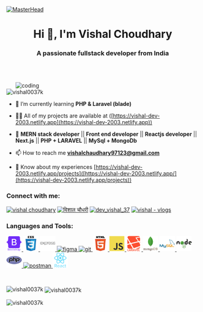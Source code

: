 [![MasterHead](https://www.synergisticit.com/wp-content/uploads/2021/08/Phoenix-Banner-Image.jpg)](https://vishal-dev-2003.netlify.app/)

<h1 align="center">Hi 👋, I'm Vishal Choudhary</h1>
<h3 align="center">A passionate fullstack developer from India</h3>

<img style="margin: 50px 80px 0px 0px;" align="right" width="400" alt="coding" src="https://webixnet.com/wp-content/uploads/2022/09/97639-coding.gif">

<p align="left"> <img src="https://komarev.com/ghpvc/?username=vishal0037k&label=Profile%20views&color=0e75b6&style=flat" alt="vishal0037k" /> </p>

- 🌱 I’m currently learning **PHP & Laravel (blade)**

- 👨‍💻 All of my projects are available at ([https://vishal-dev-2003.netlify.app](https://vishal-dev-2003.netlify.app))

- 💬 **MERN stack developer** ||  **Front end developer** ||  **Reactjs developer** ||  **Next.js** ||  **PHP + LARAVEL** ||  **MySql + MongoDb**

- 📫 How to reach me **vishalchaudhary97123@gmail.com**

- 📄 Know about my experiences [https://vishal-dev-2003.netlify.app/projects]([https://vishal-dev-2003.netlify.app/](https://vishal-dev-2003.netlify.app/projects))

<h3 align="left">Connect with me:</h3>
<p align="left">
<a href="https://linkedin.com/in/vishal choudhary" target="blank"><img align="center" src="https://raw.githubusercontent.com/rahuldkjain/github-profile-readme-generator/master/src/images/icons/Social/linked-in-alt.svg" alt="vishal choudhary" height="30" width="40" /></a>
<a href="https://fb.com/विशाल चौधरी" target="blank"><img align="center" src="https://raw.githubusercontent.com/rahuldkjain/github-profile-readme-generator/master/src/images/icons/Social/facebook.svg" alt="विशाल चौधरी" height="30" width="40" /></a>
<a href="https://instagram.com/dev_vishal_37" target="blank"><img align="center" src="https://raw.githubusercontent.com/rahuldkjain/github-profile-readme-generator/master/src/images/icons/Social/instagram.svg" alt="dev_vishal_37" height="30" width="40" /></a>
<a href="https://www.youtube.com/c/vishal - vlogs" target="blank"><img align="center" src="https://raw.githubusercontent.com/rahuldkjain/github-profile-readme-generator/master/src/images/icons/Social/youtube.svg" alt="vishal - vlogs" height="30" width="40" /></a>
</p>

<h3 align="left">Languages and Tools:</h3>
<p align="left"> <a href="https://getbootstrap.com" target="_blank" rel="noreferrer"> <img src="https://raw.githubusercontent.com/devicons/devicon/master/icons/bootstrap/bootstrap-plain-wordmark.svg" alt="bootstrap" width="40" height="40"/> </a> <a href="https://www.w3schools.com/css/" target="_blank" rel="noreferrer"> <img src="https://raw.githubusercontent.com/devicons/devicon/master/icons/css3/css3-original-wordmark.svg" alt="css3" width="40" height="40"/> </a> <a href="https://expressjs.com" target="_blank" rel="noreferrer"> <img src="https://raw.githubusercontent.com/devicons/devicon/master/icons/express/express-original-wordmark.svg" alt="express" width="40" height="40"/> </a> <a href="https://www.figma.com/" target="_blank" rel="noreferrer"> <img src="https://www.vectorlogo.zone/logos/figma/figma-icon.svg" alt="figma" width="40" height="40"/> </a> <a href="https://git-scm.com/" target="_blank" rel="noreferrer"> <img src="https://www.vectorlogo.zone/logos/git-scm/git-scm-icon.svg" alt="git" width="40" height="40"/> </a> <a href="https://www.w3.org/html/" target="_blank" rel="noreferrer"> <img src="https://raw.githubusercontent.com/devicons/devicon/master/icons/html5/html5-original-wordmark.svg" alt="html5" width="40" height="40"/> </a> <a href="https://developer.mozilla.org/en-US/docs/Web/JavaScript" target="_blank" rel="noreferrer"> <img src="https://raw.githubusercontent.com/devicons/devicon/master/icons/javascript/javascript-original.svg" alt="javascript" width="40" height="40"/> </a> <a href="https://laravel.com/" target="_blank" rel="noreferrer"> <img src="https://raw.githubusercontent.com/devicons/devicon/master/icons/laravel/laravel-plain-wordmark.svg" alt="laravel" width="40" height="40"/> </a> <a href="https://www.mongodb.com/" target="_blank" rel="noreferrer"> <img src="https://raw.githubusercontent.com/devicons/devicon/master/icons/mongodb/mongodb-original-wordmark.svg" alt="mongodb" width="40" height="40"/> </a> <a href="https://www.mysql.com/" target="_blank" rel="noreferrer"> <img src="https://raw.githubusercontent.com/devicons/devicon/master/icons/mysql/mysql-original-wordmark.svg" alt="mysql" width="40" height="40"/> </a> <a href="https://nodejs.org" target="_blank" rel="noreferrer"> <img src="https://raw.githubusercontent.com/devicons/devicon/master/icons/nodejs/nodejs-original-wordmark.svg" alt="nodejs" width="40" height="40"/> </a> <a href="https://www.php.net" target="_blank" rel="noreferrer"> <img src="https://raw.githubusercontent.com/devicons/devicon/master/icons/php/php-original.svg" alt="php" width="40" height="40"/> </a> <a href="https://postman.com" target="_blank" rel="noreferrer"> <img src="https://www.vectorlogo.zone/logos/getpostman/getpostman-icon.svg" alt="postman" width="40" height="40"/> </a> <a href="https://reactjs.org/" target="_blank" rel="noreferrer"> <img src="https://raw.githubusercontent.com/devicons/devicon/master/icons/react/react-original-wordmark.svg" alt="react" width="40" height="40"/> </a> </p>
<br>
<p><img align="left" src="https://github-readme-stats.vercel.app/api/top-langs?username=vishal0037k&show_icons=true&locale=en&layout=compact" alt="vishal0037k" /></p>

<p>&nbsp;<img align="center" src="https://github-readme-stats.vercel.app/api?username=vishal0037k&show_icons=true&locale=en" alt="vishal0037k" /></p>

<p><img align="center" src="https://github-readme-streak-stats.herokuapp.com/?user=vishal0037k&" alt="vishal0037k" /></p>

